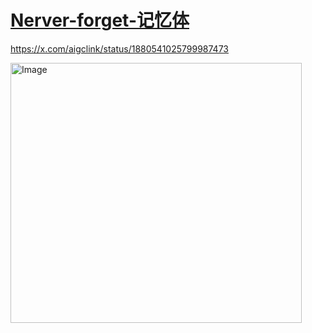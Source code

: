 # [Nerver-forget-记忆体](https://github.com/QiYongchuan/MyGitBlog/issues/134)

https://x.com/aigclink/status/1880541025799987473

<img width="466" height="416" alt="Image" src="https://github.com/user-attachments/assets/0ed4dc19-1cf4-440d-843f-6b7c76d49924" />
